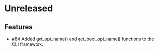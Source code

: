 # Unreleased

## Features

* #84 Added get_opt_name() and get_bool_opt_name() functions to the CLI framework.
